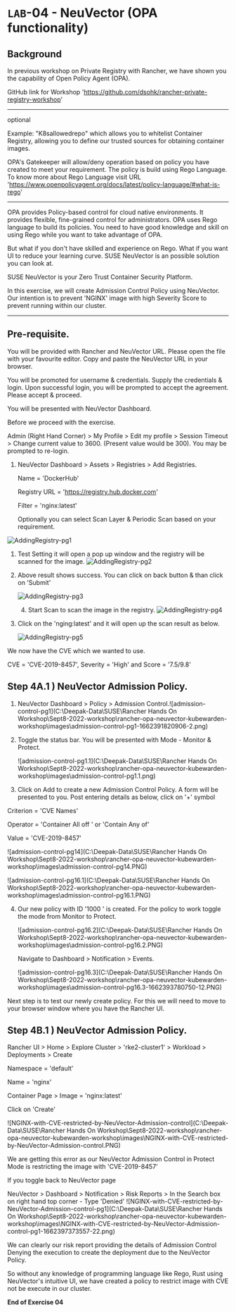 # `LAB`-04 - NeuVector (OPA functionality) 

## Background 

In previous workshop on Private Registry with Rancher, we have shown you the capability of Open Policy Agent (OPA).

GitHub link for Workshop 'https://github.com/dsohk/rancher-private-registry-workshop'

------------------------------------------------------------------------------------------

optional

Example: "K8sallowedrepo" which allows you to whitelist Container Registry,  allowing you to define our trusted sources for obtaining container images. 

OPA's Gatekeeper will allow/deny operation based on policy you have created to meet your requirement. The policy is build using Rego Language.  To know more about Rego Language visit URL 'https://www.openpolicyagent.org/docs/latest/policy-language/#what-is-rego'

----------------------------------------------------------------

OPA provides Policy-based control for cloud native environments. It provides flexible, fine-grained control for administrators. OPA uses Rego language to build its policies. You need to have good knowledge and skill on using Rego while you want to take advantage of OPA.  

But what if you don't have skilled and experience on Rego.  What if you want UI to reduce your learning curve. SUSE NeuVector is an possible solution you can look at. 

SUSE NeuVector is your Zero Trust Container Security Platform. 

In this exercise, we will create Admission Control Policy using NeuVector. Our intention is to prevent 'NGINX' image with high Severity Score to prevent running within our cluster. 

-----------------------------------------------------------------------------------------------------------------------------------------------------------------------------------

## Pre-requisite. 

You will be provided with Rancher and NeuVector URL. Please open the file with your favourite editor. Copy and paste the NeuVector URL in your browser. 

You will be promoted for username & credentials. Supply the credentials & login. Upon successful login, you will be prompted to accept the agreement. Please accept & proceed. 

You will be presented with NeuVector Dashboard. 

Before we proceed with the exercise. 

Admin (Right Hand Corner) > My Profile > Edit my profile > Session Timeout > Change current value to 3600. (Present value would be 300). You may be prompted to re-login.

1. NeuVector Dashboard > Assets > Registries  > Add Registries. 

   Name = 'DockerHub'

   Registry URL = 'https://registry.hub.docker.com'

   Filter = 'nginx:latest'

   Optionally you can select Scan Layer & Periodic Scan based on your requirement. 
   

![AddingRegistry-pg1](../images/AddingRegistry-pg1.PNG)







1. Test Setting it will open a pop up window and the registry will be scanned for the image. ![AddingRegistry-pg2](C:\Deepak-Data\SUSE\Rancher-Workshop\rancher-opa-neuvector-kubewarden-workshop\images\AddingRegistry-pg2.PNG)

2. Above result shows success. You can click on back button & than click on 'Submit' 

   ![AddingRegistry-pg3](C:\Deepak-Data\SUSE\Rancher-Workshop\rancher-opa-neuvector-kubewarden-workshop\images\AddingRegistry-pg3.PNG)

   4. Start Scan to scan the image in the registry.
      ![AddingRegistry-pg4](C:\Deepak-Data\SUSE\Rancher-Workshop\rancher-opa-neuvector-kubewarden-workshop\images\AddingRegistry-pg4.PNG)

3. Click on the 'nging:latest' and it will open up the scan result as below. 

   ![AddingRegistry-pg5](C:\Deepak-Data\SUSE\Rancher-Workshop\rancher-opa-neuvector-kubewarden-workshop\images\AddingRegistry-pg5.PNG)

We now have the CVE which we wanted to use. 

CVE = 'CVE-2019-8457', Severity = 'High' and Score = '7.5/9.8' 

## Step 4A.1 ) NeuVector Admission Policy.  

1. NeuVector Dashboard > Policy > Admission Control.![admission-control-pg1](C:\Deepak-Data\SUSE\Rancher Hands On Workshop\Sept8-2022-workshop\rancher-opa-neuvector-kubewarden-workshop\images\admission-control-pg1-1662391820906-2.png)

2. Toggle the status bar. You will be presented with Mode - Monitor & Protect. 

   ![admission-control-pg1.1](C:\Deepak-Data\SUSE\Rancher Hands On Workshop\Sept8-2022-workshop\rancher-opa-neuvector-kubewarden-workshop\images\admission-control-pg1.1.png)

3. Click on Add to create a new Admission Control Policy. A form will be presented to you. Post entering details as below, click on '+' symbol

Criterion = 'CVE Names'

Operator = 'Container All off ' or 'Contain Any of'

Value = 'CVE-2019-8457'

![admission-control-pg14](C:\Deepak-Data\SUSE\Rancher Hands On Workshop\Sept8-2022-workshop\rancher-opa-neuvector-kubewarden-workshop\images\admission-control-pg14.PNG)

![admission-control-pg16.1](C:\Deepak-Data\SUSE\Rancher Hands On Workshop\Sept8-2022-workshop\rancher-opa-neuvector-kubewarden-workshop\images\admission-control-pg16.1.PNG)

4. Our new policy with ID '1000 ' is created. For the policy to work toggle the mode from Monitor to Protect. 

   ![admission-control-pg16.2](C:\Deepak-Data\SUSE\Rancher Hands On Workshop\Sept8-2022-workshop\rancher-opa-neuvector-kubewarden-workshop\images\admission-control-pg16.2.PNG)

   Navigate to Dashboard > Notification > Events.  

   ![admission-control-pg16.3](C:\Deepak-Data\SUSE\Rancher Hands On Workshop\Sept8-2022-workshop\rancher-opa-neuvector-kubewarden-workshop\images\admission-control-pg16.3-1662393780750-12.PNG)

Next step is to test our newly create policy. For this we will need to move to your browser window where you have the Rancher UI.   

## Step 4B.1 ) NeuVector Admission Policy.  

Rancher UI > Home > Explore Cluster > 'rke2-cluster1' > Workload > Deployments > Create 

Namespace = 'default'

Name = 'nginx'

Container Page > Image = 'nginx:latest' 

Click on 'Create'

![NGINX-with-CVE-restricted-by-NeuVector-Admission-control](C:\Deepak-Data\SUSE\Rancher Hands On Workshop\Sept8-2022-workshop\rancher-opa-neuvector-kubewarden-workshop\images\NGINX-with-CVE-restricted-by-NeuVector-Admission-control.PNG)

We are getting this error as our NeuVector Admission Control in Protect Mode is restricting the image with 'CVE-2019-8457'

If you toggle back to NeuVector page

NeuVector > Dashboard > Notification > Risk Reports > In the Search box on right hand top corner - Type 'Denied'  ![NGINX-with-CVE-restricted-by-NeuVector-Admission-control-pg1](C:\Deepak-Data\SUSE\Rancher Hands On Workshop\Sept8-2022-workshop\rancher-opa-neuvector-kubewarden-workshop\images\NGINX-with-CVE-restricted-by-NeuVector-Admission-control-pg1-1662397373557-22.png)

We can clearly our risk report providing the details of Admission Control Denying the execution to create the deployment due to the NeuVector Policy. 

So without any knowledge of programming language like Rego, Rust using NeuVector's intuitive UI, we have created a policy to restrict image with CVE not be execute in our cluster. 

**End of Exercise 04**

 

